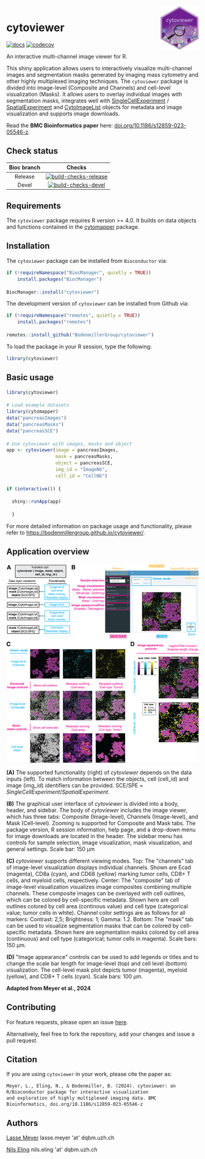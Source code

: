 <img src="vignettes/imgs/cytoviewer_sticker.png" align="right" width="100"/>

# cytoviewer

<!-- badges: start -->

[![docs](https://github.com/BodenmillerGroup/cytoviewer/actions/workflows/docs.yml/badge.svg)](https://github.com/BodenmillerGroup/cytoviewer/actions/workflows/docs.yml) [![codecov](https://codecov.io/gh/BodenmillerGroup/cytoviewer/branch/devel/graph/badge.svg)](https://app.codecov.io/gh/BodenmillerGroup/cytoviewer/tree/devel)

<!-- badges: end -->

An interactive multi-channel image viewer for R.

This shiny application allows users to interactively visualize multi-channel images and segmentation masks generated by imaging mass cytometry and other highly multiplexed imaging techniques. The `cytoviewer` package is divided into image-level (Composite and Channels) and cell-level visualization (Masks). It allows users to overlay individual images with segmentation masks, integrates well with [SingleCellExperiment](https://bioconductor.org/packages/release/bioc/html/SingleCellExperiment.html) / [SpatialExperiment](https://bioconductor.org/packages/release/bioc/html/SingleCellExperiment.html) and [CytoImageList](https://www.bioconductor.org/packages/release/bioc/html/cytomapper.html) objects for metadata and image visualization and supports image downloads.

Read the **BMC Bioinformatics paper** here: [doi.org/10.1186/s12859-023-05546-z](https://doi.org/10.1186/s12859-023-05546-z).

## Check status

| Bioc branch |                                                                                                                 Checks                                                                                                                 |
|:------------------------------------------:|:--------------------------:|
|   Release   | [![build-checks-release](https://github.com/BodenmillerGroup/cytoviewer/actions/workflows/build-checks-release.yml/badge.svg?branch=devel)](https://github.com/BodenmillerGroup/cytoviewer/actions/workflows/build-checks-release.yml) |
|    Devel    |    [![build-checks-devel](https://github.com/BodenmillerGroup/cytoviewer/actions/workflows/build-checks-devel.yml/badge.svg?branch=devel)](https://github.com/BodenmillerGroup/cytoviewer/actions/workflows/build-checks-devel.yml)    |

## Requirements

The `cytoviewer` package requires R version \>= 4.0. It builds on data objects and functions contained in the [cytomapper](https://bioconductor.org/packages/release/bioc/html/cytomapper.html) package.

## Installation

The `cytoviewer` package can be installed from `Bioconductor` via:

``` r
if (!requireNamespace("BiocManager", quietly = TRUE))
    install.packages("BiocManager")

BiocManager::install("cytoviewer")
```

The development version of `cytoviewer` can be installed from Github via:

``` r
if (!requireNamespace("remotes", quietly = TRUE))
    install.packages("remotes")

remotes::install_github("BodenmillerGroup/cytoviewer")
```

To load the package in your R session, type the following:

``` r
library(cytoviewer)
```

## Basic usage

``` r
library(cytoviewer)

# Load example datasets 
library(cytomapper)
data("pancreasImages")
data("pancreasMasks")
data("pancreasSCE")

# Use cytoviewer with images, masks and object
app <- cytoviewer(image = pancreasImages, 
                  mask = pancreasMasks, 
                  object = pancreasSCE, 
                  img_id = "ImageNb", 
                  cell_id = "CellNb")

if (interactive()) {
  
  shiny::runApp(app)

  }
```

For more detailed information on package usage and functionality, please refer to <https://bodenmillergroup.github.io/cytoviewer/>.

## Application overview

![**Figure 1: cytoviewer interface and functionality.**](vignettes/imgs/cytoviewer_overview.png)

**(A)** The supported functionality (right) of *cytoviewer* depends on the data inputs (left). To match information between the objects, cell (cell_id) and image (img_id) identifiers can be provided. SCE/SPE = *SingleCellExperiment*/*SpatialExperiment*.

**(B)** The graphical user interface of *cytoviewer* is divided into a body, header, and sidebar. The body of *cytoviewer* includes the image viewer, which has three tabs: Composite (Image-level), Channels (Image-level), and Mask (Cell-level). Zooming is supported for Composite and Mask tabs. The package version, R session information, help page, and a drop-down menu for image downloads are located in the header. The sidebar menu has controls for sample selection, image visualization, mask visualization, and general settings. Scale bar: 150 µm

**(C)** *cytoviewer* supports different viewing modes. Top: The "channels" tab of image-level visualization displays individual channels. Shown are Ecad (magenta), CD8a (cyan), and CD68 (yellow) marking tumor cells, CD8+ T cells, and myeloid cells, respectively. Center: The "composite" tab of image-level visualization visualizes image composites combining multiple channels. These composite images can be overlayed with cell outlines, which can be colored by cell-specific metadata. Shown here are cell outlines colored by cell area (continous value) and cell type (categorical value; tumor cells in white). Channel color settings are as follows for all markers: Contrast: 2,5; Brightness: 1; Gamma: 1.2. Bottom: The "mask" tab can be used to visualize segmentation masks that can be colored by cell-specific metadata. Shown here are segmentation masks colored by cell area (continuous) and cell type (categorical; tumor cells in magenta). Scale bars: 150 µm.

**(D)** "Image appearance" controls can be used to add legends or titles and to change the scale bar length for image-level (top) and cell level (bottom) visualization. The cell-level mask plot depicts tumor (magenta), myeloid (yellow), and CD8+ T cells (cyan). Scale bars: 100 µm.

**Adapted from Meyer et al., 2024**

## Contributing

For feature requests, please open an issue [here](https://github.com/BodenmillerGroup/cytoviewer/issues).

Alternatively, feel free to fork the repository, add your changes and issue a pull request.

## Citation

If you are using `cytoviewer` in your work, please cite the paper as:

```         
Meyer, L., Eling, N., & Bodenmiller, B. (2024). cytoviewer: an R/Bioconductor package for interactive visualization 
and exploration of highly multiplexed imaging data. BMC Bioinformatics, doi.org/10.1186/s12859-023-05546-z
```

## Authors

[Lasse Meyer](https://github.com/lassedochreden) lasse.meyer 'at' dqbm.uzh.ch

[Nils Eling](https://github.com/nilseling) nils.eling 'at' dqbm.uzh.ch
